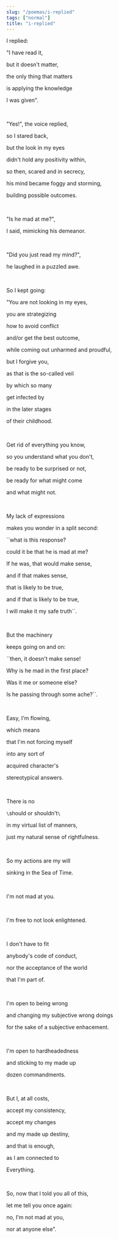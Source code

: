 ```yaml
---
slug: "/poemas/i-replied"
tags: ["normal"]
title: "i-replied"
---
```

I replied:

"I have read it,

but it doesn't matter,

the only thing that matters

is applying the knowledge

I was given".

&nbsp;

"Yes!", the voice replied,

so I stared back,

but the look in my eyes

didn't hold any positivity within,

so then, scared and in secrecy,

his mind became foggy and storming,

building possible outcomes.

&nbsp;

"Is he mad at me?",

I said, mimicking his demeanor.

&nbsp;

"Did you just read my mind?",

he laughed in a puzzled awe.

&nbsp;

So I kept going:

"You are not looking in my eyes,

you are strategizing

how to avoid conflict

and/or get the best outcome,

while coming out unharmed and proudful,

but I forgive you,

as that is the so-called veil

by which so many

get infected by

in the later stages

of their childhood.

&nbsp;

Get rid of everything you know,

so you understand what you don't,

be ready to be surprised or not,

be ready for what might come

and what might not.

&nbsp;

My lack of expressions

makes you wonder in a split second:

``what is this response?

could it be that he is mad at me?

If he was, that would make sense,

and if that makes sense,

that is likely to be true,

and if that is likely to be true,

I will make it my safe truth``.

&nbsp;

But the machinery

keeps going on and on:

``then, it doesn't make sense!

Why is he mad in the first place?

Was it me or someone else?

Is he passing through some ache?``.

&nbsp;

Easy, I'm flowing,

which means

that I'm not forcing myself

into any sort of

acquired character's

stereotypical answers.

&nbsp;

There is no

`\`should or shouldn't`\`

in my virtual list of manners,

just my natural sense of rightfulness.

&nbsp;

So my actions are my will

sinking in the Sea of Time.

&nbsp;

I'm not mad at you.

&nbsp;

I'm free to not look enlightened.

&nbsp;

I don't have to fit

anybody's code of conduct,

nor the acceptance of the world

that I'm part of.

&nbsp;

I'm open to being wrong

and changing my subjective wrong doings

for the sake of a subjective enhacement.

&nbsp;

I'm open to hardheadedness

and sticking to my made up

dozen commandments.

&nbsp;

But I, at all costs,

accept my consistency,

accept my changes

and my made up destiny,

and that is enough,

as I am connected to

Everything.

&nbsp;

So, now that I told you all of this,

let me tell you once again:

no, I'm not mad at you,

nor at anyone else".